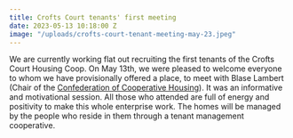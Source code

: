 ```yaml
---
title: Crofts Court tenants' first meeting
date: 2023-05-13 10:18:00 Z
image: "/uploads/crofts-court-tenant-meeting-may-23.jpeg"
---
```


We are currently working flat out recruiting the first tenants of the Crofts Court Housing Coop. On May 13th, we were pleased to welcome everyone to whom we have provisionally offered a place, to meet with Blase Lambert (Chair of the [Confederation of Cooperative Housing](https://www.cch.coop/our-staff/)). It was an informative and motivational session. All those who attended are full of energy and positivity to make this whole enterprise work. The homes will be managed by the people who reside in them through a tenant management cooperative.

